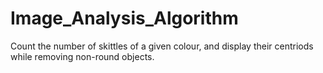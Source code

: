 # Image_Analysis_Algorithm

Count the number of skittles of a given colour, and display their centriods while removing non-round objects.
